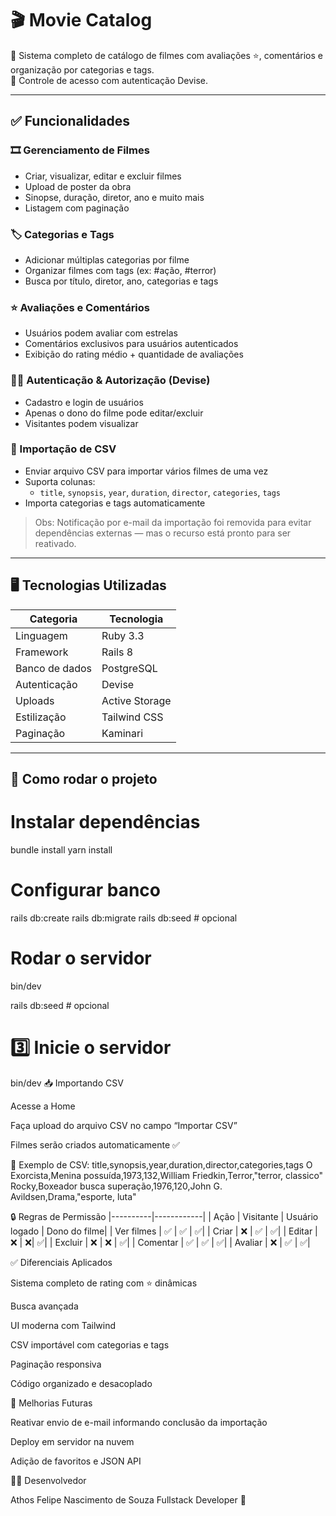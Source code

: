 # 🎬 Movie Catalog

📌 Sistema completo de catálogo de filmes com avaliações ⭐, comentários e organização por categorias e tags.  
🔐 Controle de acesso com autenticação Devise.

---

## ✅ Funcionalidades

### 🎞 Gerenciamento de Filmes
- Criar, visualizar, editar e excluir filmes
- Upload de poster da obra
- Sinopse, duração, diretor, ano e muito mais
- Listagem com paginação

### 🏷 Categorias e Tags
- Adicionar múltiplas categorias por filme
- Organizar filmes com tags (ex: #ação, #terror)
- Busca por título, diretor, ano, categorias e tags

### ⭐ Avaliações e Comentários
- Usuários podem avaliar com estrelas
- Comentários exclusivos para usuários autenticados
- Exibição do rating médio + quantidade de avaliações

### 🧑‍💻 Autenticação & Autorização (Devise)
- Cadastro e login de usuários
- Apenas o dono do filme pode editar/excluir
- Visitantes podem visualizar

### 📂 Importação de CSV
- Enviar arquivo CSV para importar vários filmes de uma vez
- Suporta colunas:
  - `title`, `synopsis`, `year`, `duration`, `director`, `categories`, `tags`
- Importa categorias e tags automaticamente

> Obs: Notificação por e-mail da importação foi removida para evitar dependências externas — mas o recurso está pronto para ser reativado.

---

## 🖥 Tecnologias Utilizadas

| Categoria | Tecnologia |
|----------|------------|
| Linguagem | Ruby 3.3 |
| Framework | Rails 8 |
| Banco de dados | PostgreSQL |
| Autenticação | Devise |
| Uploads | Active Storage |
| Estilização | Tailwind CSS |
| Paginação | Kaminari |

---

## 📌 Como rodar o projeto

# Instalar dependências
bundle install
yarn install

# Configurar banco
rails db:create
rails db:migrate
rails db:seed   # opcional

# Rodar o servidor
bin/dev

rails db:seed   # opcional

# 3️⃣ Inicie o servidor
bin/dev
📥 Importando CSV

Acesse a Home

Faça upload do arquivo CSV no campo “Importar CSV”

Filmes serão criados automaticamente ✅

📌 Exemplo de CSV:
title,synopsis,year,duration,director,categories,tags
O Exorcista,Menina possuída,1973,132,William Friedkin,Terror,"terror, classico"
Rocky,Boxeador busca superação,1976,120,John G. Avildsen,Drama,"esporte, luta"

🔒 Regras de Permissão
|----------|------------|
| Ação | Visitante | Usuário logado | Dono do filme|
| Ver filmes | ✅ | ✅	| ✅|
| Criar | ❌ | ✅	| ✅|
| Editar | ❌ | ❌| ✅|
| Excluir | ❌ | ❌ | ✅|
| Comentar | ✅ | ✅	| ✅|
| Avaliar | ❌ | ✅ | ✅|

✅ Diferenciais Aplicados




Sistema completo de rating com ⭐ dinâmicas

Busca avançada

UI moderna com Tailwind

CSV importável com categorias e tags

Paginação responsiva

Código organizado e desacoplado

📌 Melhorias Futuras

Reativar envio de e-mail informando conclusão da importação

Deploy em servidor na nuvem

Adição de favoritos e JSON API

👨‍💻 Desenvolvedor

Athos Felipe Nascimento de Souza
Fullstack Developer 🚀

